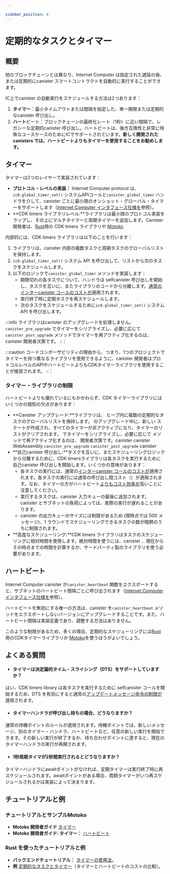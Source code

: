```yaml
---

sidebar_position: 8
---
```

# 定期的なタスクとタイマー

## 概要

他のブロックチェーンとは異なり、Internet Computer は指定された遅延の後、または定期的にcanister スマートコントラクトを自動的に実行することができます。

IC上でcanister の自動実行をスケジュールする方法は2つあります：

1.  **タイマー**：最小タイムアウトまたは間隔を指定した、単一期限または定期的なcanister 呼び出し。
2.  **ハート**ビート：ブロックチェーンの最終化レート（1秒）に近い間隔で、レガシーな定期的canister 呼び出し。ハートビートは、後方互換性と非常に特殊なユースケースのためにICでサポートされています。**新しく開発されたcanisters では、ハートビートよりもタイマーを使用することをお勧めします。**

## タイマー

タイマーは2つのレイヤーで実装されています：

- **プロトコル・レベルの実装：** Internet Computer protocol は、`ic0.global_timer_set()` システムAPIコールと`canister_global_timer` ハンドラを介して、canister ごとに最小限のオンショット・グローバル・タイマーをサポートします（[Internet Computer インタフェース仕様を](../../references/ic-interface-spec.md#timer)参照）。
- **CDK timers ライブラリレベル:**ライブラリは最小限のプロトコル実装をラップし、その上にマルチタイマーと周期タイマーを追加します。Canister 開発者は、[Rust](https://crates.io/crates/ic-cdk-timers)用の CDK timers ライブラリや [Motoko](../../motoko/main/timers.md).

内部的には、CDK timers ライブラリは以下のことを行います：

1.  ライブラリは、canister 内部の複数タスクと周期タスクのグローバルリストを保持します。
2.  `ic0.global_timer_set()` システム API を呼び出して、リストから次のタスクをスケジュールします。
3.  以下のロジックで`canister_global_timer` メソッドを実装します：
    - 期限切れの各タスクについて、ハンドラは selfcanister 呼び出しを開始し、タスクを互いに、またライブラリのコードから分離します。[通常のインターcanister コールのコストが](../gas-cost.md)適用されます。
    - 実行終了時に定期タスクを再スケジュールします。
    - 次のタスクをスケジュールするために`ic0.global_timer_set()` システム API を呼び出します。

:::info
ライブラリはcanister のアップグレードを処理しません。`canister_pre_upgrade` でタイマーをシリアライズし、必要に応じて`canister_post_upgrade` メソッドでタイマーを再アクティブ化するのは、canister 開発者次第です。
::：

:::caution
コードコンポーザビリティの理由から、つまり、1つのプロジェクトでタイマーを持つ異なるライブラリを使用できるように、canister 開発者はプロトコルレベルのAPIやハートビートよりもCDKタイマーライブラリを使用することが推奨されます。
::：

### タイマー・ライブラリの制限

ハートビートよりも優れているにもかかわらず、CDK タイマーライブラリにはいくつかの既知の欠点があります：

- **Canister アップグレード:**ライブラリは、 ヒープ内に複数の定期的なタスクのグローバルリストを保持します。 のアップグレード中に、新しい ステートが作成され、すべてのタイマーが非アクティブになり、タイマーのリストがクリアされます。 でタイマーをシリアライズし、必要に応じて メソッドで再アクティブ化するのは、 開発者次第です。canister canister WebAssembly `canister_pre_upgrade` `canister_post_upgrade` canister 
- **自己canister 呼び出し:**タスクを互いに、またスケジューリングロジックから分離するために、CDK timersライブラリは各タスクを実行するために自己canister 呼び出しを開始します。いくつかの意味があります：
  - 各タスクの実行には、通常の[インターcanister コールのコストが](../gas-cost.md)適用されます。各タスクの実行には通常の呼び出し間コスト（）が適用されます。なお、タイマーの方がハートビート[よりもコスト効率が](https://github.com/dfinity/examples/tree/master/rust/periodic_tasks)高いことに注意してください。
  - 実行するタスクは、canister 入力キューの最後に追加されます。canister とサブネットの負荷によっては、実際の実行が遅れることがあります。
  - canister の出力キューのサイズには制限があるため (現時点では 500 メッセージ)、1 ラウンドでスケジューリングできるタスクの数が暗黙のうちに制限されます。
- **高度なスケジューリング:**CDK timers ライブラリはタスクのスケジューリングに相対時間を使用します。絶対時間を使うには、canister 、現在からその時点までの時間を計算するか、サードパーティ製のライブラリを使う必要があります。

## ハートビート

Internet Computer canister が`canister_heartbeat` 関数をエクスポートすると、サブネットのハートビート間隔ごとに呼び出されます（[Internet Computer インタフェース仕様を](../../references/ic-interface-spec.md#heartbeat)参照）。

ハートビートを無効にする唯一の方法は、canister を`canister_heartbeat` メソッドをエクスポートしないバージョンにアップグレードすることです。また、ハートビート間隔は実装定義であり、調整する方法はありません。

このような制限があるため、多くの場合、定期的なスケジューリングには[Rust](https://crates.io/crates/ic-cdk-timers)用のCDKタイマーライブラリか [Motoko](../../motoko/main/timers.md)を使うほうがよいでしょう。

## よくある質問

- #### タイマーは決定論的タイム・スライシング（DTS）をサポートしていますか？

はい、CDK timers library は各タスクを実行するために selfcanister コールを開始するため、DTS を有効にすると通常の[アップデートメッセージ命令の制限が](../production/instruction-limits.md)適用されます。

- #### タイマーハンドラが呼び出し待ちの場合、どうなりますか？

通常の待機ポイントのルールが適用されます。待機ポイントでは、新しいメッセージ、別のタイマー・ハンドラ、ハートビートなど、任意の新しい実行を開始できます。その新しい実行が終了するか、待ち合わせポイントに達すると、現在のタイマーハンドラの実行が再開されます。

- #### 1秒周期タイマが2秒間実行されるとどうなりますか？

タイマーハンドラにawaitポイントがなければ、定期タイマーは実行終了時に再スケジュールされます。awaitポイントがある場合、周期タイマーがいつ再スケジュールされるかは実装によって決まります。

## チュートリアルと例

### チュートリアルとサンプルMotoko

- **Motoko 開発者ガイド** [タイマー](../../motoko/main/timers.md)
- **Motoko 開発者ガイド: タイマー：** [ハートビート](../../motoko/main/heartbeats.md)

### Rust を使ったチュートリアルと例

- **バックエンドチュートリアル：** [タイマーの使用法](rust/10-timers.md)。
- **例** [定期的なタスクとタイマー](https://github.com/dfinity/examples/tree/master/rust/periodic_tasks)（タイマーとハートビートのコストの比較）。

<!---

# Periodic tasks and timers

## Overview
Unlike other blockchains, the Internet Computer can automatically execute canister smart contracts after a specified delay or periodically.

There are two ways to schedule an automatic canister execution on the IC:

1. **Timers**: single-expiration or periodic canister calls with specified minimum timeout or interval.
2. **Heartbeats**: legacy periodic canister invocations with intervals close to the blockchain finalization rate (1s). Heartbeats are supported by the IC for backward compatibility and some very special use cases. **Newly developed canisters should prefer using timers over the heartbeats.**

## Timers

Timers are implemented on two layers:

- **The protocol level implementation:** the Internet Computer protocol supports minimalistic on-shot global timer per canister via `ic0.global_timer_set()` system API call and `canister_global_timer` handler (see the [Internet Computer interface specification](../../references/ic-interface-spec.md#timer)).
- **The CDK timers library level:** the library wraps the minimalistic protocol implementation, adding multiple and periodic timers on top. Canister developers can enjoy the familiar timers functionality using the CDK timers library for [Rust](https://crates.io/crates/ic-cdk-timers) or [Motoko](../../motoko/main/timers.md).

Internally the CDK timers library does the following:

1. The library keeps a global list of multiple and periodic tasks inside the canister.
2. Calls the `ic0.global_timer_set()` system API to schedule the next task from the list.
3. Implements the `canister_global_timer` method with the following logic:
   * For each expired task, the handler initiates a self canister call to isolate the tasks from each other and from the library code. Note, the [normal inter-canister call costs](../gas-cost.md) costs apply.
   * Reschedules periodic tasks at the end of their execution.
   * Calls the `ic0.global_timer_set()` system API to schedule the next task.

:::info
The library does not handle the canister upgrades. It is up to the canister developer to serialize the timers in the `canister_pre_upgrade` and reactivate the timers in the `canister_post_upgrade` method if needed.
:::

:::caution
For the code composability reasons, i.e. to be able to use different libraries with timers in a single project, canister developers are encouraged to use the CDK timers library over the protocol level API or the heartbeats.
:::

### Timers library limitations

Despite its superiority over the heartbeats, the CDK timers library has a few known shortcomings:

- **Canister upgrades:** the library keeps a global list of multiple and periodic tasks inside the canister heap. During the canister upgrade, a fresh WebAssembly state is created, all the timers are deactivated and the list of timers is cleared. It is up to the canister developer to serialize the timers in the `canister_pre_upgrade` and reactivate them in the `canister_post_upgrade` method if needed.
- **Self canister calls:** to isolate the tasks from each other and from the scheduling logic, CDK timers library initiates a self canister call to execute each task. There are a few implications:
   * Normal [inter-canister call costs](../gas-cost.md) apply to execute each task. Note, timers are [still more cost effective](https://github.com/dfinity/examples/tree/master/rust/periodic_tasks) than the heartbeats.
   * The tasks to execute are added at the end of the canister input queue. Depending on the canister and subnet load, the actual execution might be delayed.
   * As the canister output queue is limited in size (500 messages at the moment), this implicitly limits the number of tasks which might be scheduled in one round.
- **Advanced scheduling:** the CDK timers library uses relative time to schedule tasks. To use an absolute time, canister developers should calculate the duration between now and the point in time, or use a third party library.

## Heartbeats

Once an Internet Computer canister exports the `canister_heartbeat` function, it will be called every subnet heartbeat interval (see the [Internet Computer interface specification](../../references/ic-interface-spec.md#heartbeat)).

The only way to disable the heartbeats is to upgrade the canister to a version which does not export the `canister_heartbeat` method. Also, the heartbeat interval is implementation-defined, and there is no way to adjust it.

Because of those limitations, in most cases CDK timers library for [Rust](https://crates.io/crates/ic-cdk-timers) or [Motoko](../../motoko/main/timers.md) is a better option to schedule periodic tasks.

## Frequently asked questions

- #### Do timers support deterministic time slicing (DTS)?  
Yes, as the CDK timers library initiates a self canister call to execute each task, normal [update message instruction limits](../production/instruction-limits.md) apply with DTS enabled.

- #### What happens if a timer handler awaits for a call?  
Normal await point rules apply: any new execution can start at the await point: a new message, another timer handler or a heartbeat. Once that new execution is finished or reached its await point, the execution of the current timer handler might be resumed.

- #### What happens if a 1s periodic timer is executing for 2s?  
If there are no await points in the timer handler, the periodic timer will be rescheduled at the end of the execution. If there are await points, it's implementation-defined when the periodic timer is rescheduled.

## Tutorials and examples

### Tutorials and examples using Motoko

- **Motoko developer guide:** [Timers](../../motoko/main/timers.md).
- **Motoko developer guide:** [Heartbeats](../../motoko/main/heartbeats.md).

### Tutorials and examples using Rust

- **Backend tutorial:** [Using timers](rust/10-timers.md).
- **Example:** [Periodic tasks and timers](https://github.com/dfinity/examples/tree/master/rust/periodic_tasks) (compares the costs of timers and heartbeats).

-->
